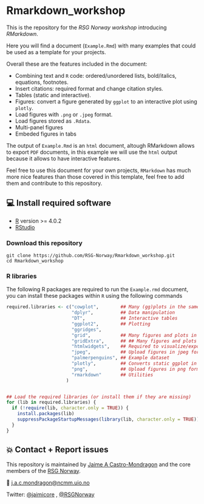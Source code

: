 # Rmarkdown_workshop

This is the repository for the *RSG Norway workshop* introducing *RMarkdown*.

Here you will find a document (`Example.Rmd`) with many examples that could be used as a template for your projects.

Overall these are the features included in the document:

- Combining text and `R` code: ordered/unordered lists, bold/italics, equations, footnotes.
- Insert citations:  required format and change citation styles. 
- Tables (static and interactive).
- Figures: convert a figure generated by `ggplot` to an interactive plot using `plotly`.
- Load figures with `.png` or `.jpeg` format.
- Load figures stored as `.Rdata`.
- Multi-panel figures
- Embeded figures in tabs

The output of `Example.Rmd` is an `html` document, altough RMarkdown allows to export `PDF` documents, in this example we will use the `html` output because it allows to have interactive features.

Feel free to use this document for your own projects, `RMarkdown` has much more nice features than those covered in this template, feel free to add them and contribute to this repository.


## :computer: Install required software

- [R](https://www.r-project.org/) version >= 4.0.2
- [RStudio](https://www.rstudio.com/products/rstudio/download/#download)


### Download this repository

```
git clone https://github.com/RSG-Norway/Rmarkdown_workshop.git
cd Rmarkdown_workshop
```

### R libraries

The following R packages are required to run the `Example.rmd` document, you can install these packages within `R` using the following commands

```R
required.libraries <- c("cowplot",        ## Many (gg)plots in the same frame
                        "dplyr",          ## Data manipulation
                        "DT",             ## Interactive tables
                        "ggplot2",        ## Plotting
                        "ggridges",
                        "grid",           ## Many figures and plots in the same frame
                        "gridExtra",      ## ## Many figures and plots in the same frame
                        "htmlwidgets",    ## Required to visualize/export interactive ggplots
                        "jpeg",           ## Upload figures in jpeg format
                        "palmerpenguins", ## Example dataset
                        "plotly",         ## Converts static ggplot in interactive figures
                        "png",            ## Upload figures in png format
                        "rmarkdown"       ## Utilities
                      )


## Load the required libraries (or install them if they are missing)
for (lib in required.libraries) {
  if (!require(lib, character.only = TRUE)) {
    install.packages(lib)
    suppressPackageStartupMessages(library(lib, character.only = TRUE))
  }
}
```

## :collision: Contact + Report issues 

This repository is maintained by [Jaime A Castro-Mondragon](https://jaimicore.github.io/) and the core members of the [RSG Norway](https://rsg-norway.iscbsc.org/). 

:e-mail: j.a.c.mondragon@ncmm.uio.no

Twitter: [@jaimicore](https://twitter.com/jaimicore) , [@RSGNorway](https://twitter.com/RSGNorway)
